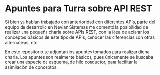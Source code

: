 # Apuntes para Turra sobre API REST
Si bien ya habían trabajado con anterioridad con diferentes APIs, parte del equipo de desarrollo en Nevian Sistemas me comentó la posibilidad de realizar una pequeña charla sobre APIs REST, con la idea de aclarar los conceptos básicos de este tipo de APIs, conocer las diferencias con otras alternativas, etc.

En este repositorio se adjuntan los apuntes tomados para realizar dicha charla. Los apuntes son realmente básicos, pues únicamente se buscaba crear una especie de esquema, de hilo conductor, para facilitar la asimilación de conceptos.
